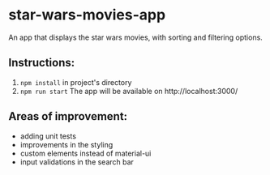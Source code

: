 # star-wars-movies-app
An app that displays the star wars movies, with sorting and filtering options.


## Instructions:
1. `npm install` in project's directory
2. `npm run start` The app will be available on http://localhost:3000/
##


## Areas of improvement:
*  adding unit tests
*  improvements in the styling
*  custom elements instead of material-ui
*  input validations in the search bar
##